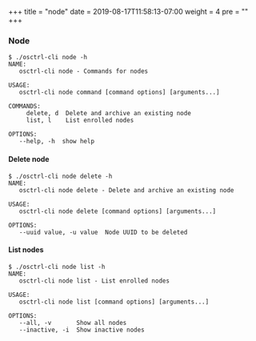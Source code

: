 +++
title = "node"
date = 2019-08-17T11:58:13-07:00
weight = 4
pre = ""
+++

### Node

```properties
$ ./osctrl-cli node -h
NAME:
   osctrl-cli node - Commands for nodes

USAGE:
   osctrl-cli node command [command options] [arguments...]

COMMANDS:
     delete, d  Delete and archive an existing node
     list, l    List enrolled nodes

OPTIONS:
   --help, -h  show help
```

#### Delete node

```properties
$ ./osctrl-cli node delete -h
NAME:
   osctrl-cli node delete - Delete and archive an existing node

USAGE:
   osctrl-cli node delete [command options] [arguments...]

OPTIONS:
   --uuid value, -u value  Node UUID to be deleted
```

#### List nodes

```properties
$ ./osctrl-cli node list -h
NAME:
   osctrl-cli node list - List enrolled nodes

USAGE:
   osctrl-cli node list [command options] [arguments...]

OPTIONS:
   --all, -v       Show all nodes
   --inactive, -i  Show inactive nodes
```
